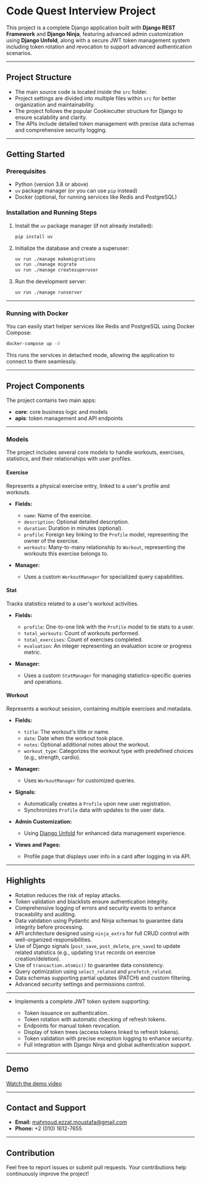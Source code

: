 # Code Quest Interview Project

This project is a complete Django application built with **Django REST Framework** and **Django Ninja**, featuring advanced admin customization using **Django Unfold**, along with a secure JWT token management system including token rotation and revocation to support advanced authentication scenarios.

---

## Project Structure

* The main source code is located inside the `src` folder.
* Project settings are divided into multiple files within `src` for better organization and maintainability.
* The project follows the popular Cookiecutter structure for Django to ensure scalability and clarity.
* The APIs include detailed token management with precise data schemas and comprehensive security logging.

---

## Getting Started

### Prerequisites

* Python (version 3.8 or above)
* `uv` package manager (or you can use `pip` instead)
* Docker (optional, for running services like Redis and PostgreSQL)

### Installation and Running Steps

1. Install the `uv` package manager (if not already installed):

   ```bash
   pip install uv
   ```

2. Initialize the database and create a superuser:

   ```bash
   uv run ./manage makemigrations
   uv run ./manage migrate
   uv run ./manage createsuperuser
   ```

3. Run the development server:

   ```bash
   uv run ./manage runserver
   ```

---

### Running with Docker

You can easily start helper services like Redis and PostgreSQL using Docker Compose:

```bash
docker-compose up -d
```

This runs the services in detached mode, allowing the application to connect to them seamlessly.

---

## Project Components

The project contains two main apps:

* **core**: core business logic and models
* **apis**: token management and API endpoints

---


### Models

The project includes several core models to handle workouts, exercises, statistics, and their relationships with user profiles.

#### Exercise

Represents a physical exercise entry, linked to a user's profile and workouts.

* **Fields:**

  * `name`: Name of the exercise.
  * `description`: Optional detailed description.
  * `duration`: Duration in minutes (optional).
  * `profile`: Foreign key linking to the `Profile` model, representing the owner of the exercise.
  * `workouts`: Many-to-many relationship to `Workout`, representing the workouts this exercise belongs to.

* **Manager:**

  * Uses a custom `WorkoutManager` for specialized query capabilities.

#### Stat

Tracks statistics related to a user's workout activities.

* **Fields:**

  * `profile`: One-to-one link with the `Profile` model to tie stats to a user.
  * `total_workouts`: Count of workouts performed.
  * `total_exercises`: Count of exercises completed.
  * `evaluation`: An integer representing an evaluation score or progress metric.

* **Manager:**

  * Uses a custom `StatManager` for managing statistics-specific queries and operations.

#### Workout

Represents a workout session, containing multiple exercises and metadata.

* **Fields:**

  * `title`: The workout's title or name.
  * `date`: Date when the workout took place.
  * `notes`: Optional additional notes about the workout.
  * `workout_type`: Categorizes the workout type with predefined choices (e.g., strength, cardio).

* **Manager:**

  * Uses `WorkoutManager` for customized queries.


* **Signals:**

  * Automatically creates a `Profile` upon new user registration.
  * Synchronizes `Profile` data with updates to the user data.

* **Admin Customization:**

  * Using [Django Unfold](https://unfoldadmin.com/docs/) for enhanced data management experience.

* **Views and Pages:**

  * Profile page that displays user info in a card after logging in via API.

---

## Highlights

* Rotation reduces the risk of replay attacks.
* Token validation and blacklists ensure authentication integrity.
* Comprehensive logging of errors and security events to enhance traceability and auditing.
* Data validation using Pydantic and Ninja schemas to guarantee data integrity before processing.
* API architecture designed using `ninja_extra` for full CRUD control with well-organized responsibilities.
* Use of Django signals (`post_save`, `post_delete`, `pre_save`) to update related statistics (e.g., updating `Stat` records on exercise creation/deletion).
* Use of `transaction.atomic()` to guarantee data consistency.
* Query optimization using `select_related` and `prefetch_related`.
* Data schemas supporting partial updates (PATCH) and custom filtering.
* Advanced security settings and permissions control.
---
* Implements a complete JWT token system supporting:

  * Token issuance on authentication.
  * Token rotation with automatic checking of refresh tokens.
  * Endpoints for manual token revocation.
  * Display of token trees (access tokens linked to refresh tokens).
  * Token validation with precise exception logging to enhance security.
  * Full integration with Django Ninja and global authentication support.


---

## Demo

[Watch the demo video](https://drive.google.com/file/d/1U1N0KG5v0uqIyItskfBlW8-yArhdhSPg/view?usp=sharing)

---

## Contact and Support

* **Email:** [mahmoud.ezzat.moustafa@gmail.com](mailto:mahmoud.ezzat.moustafa@gmail.com)
* **Phone:** +2 (010) 1612-7655

---

## Contribution

Feel free to report issues or submit pull requests. Your contributions help continuously improve the project!


